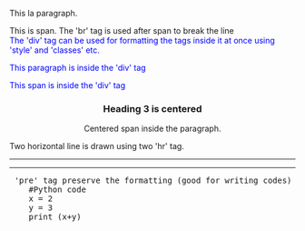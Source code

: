 <html>
<p> This la paragraph. </p>
    <span> This is span. </span>
    <span> The 'br' tag is used after span to break the line </span>
    <br/>
    <div style="color:blue;">
        The 'div' tag can be used for formatting the tags inside it at once using 'style' and 'classes' etc.
        <p> This paragraph is inside the 'div' tag </p>
        <span> This span is inside the 'div' tag </span>
        <br/>
    </div>
    <center>
        <h3> Heading 3 is centered </h3>
        <p><span> Centered span inside the paragraph. </span></p>
    </center>
    Two horizontal line is drawn using two 'hr' tag.
    <hr/>
    <hr>
    <pre> 'pre' tag preserve the formatting (good for writing codes)
    #Python code
    x = 2
    y = 3
    print (x+y)
    </pre>

</html>
